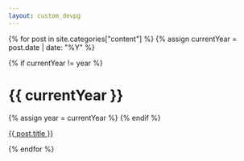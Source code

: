 ```yaml
---
layout: custom_devpg
---
```


{% for post in site.categories["content"] %}
  {% assign currentYear = post.date | date: "%Y" %}
  
  {% if currentYear != year %}
  <h1 id="{{ currentYear }}" class="section">{{ currentYear }}</h1>
  {% assign year = currentYear %}
  {% endif %}

  <p>
    <a href="{{ post.url }}">{{ post.title }}</a>
  </p>
{% endfor %}